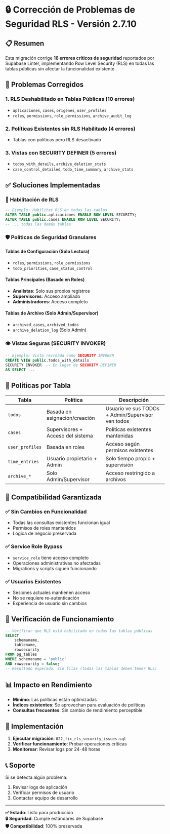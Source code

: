 # 🔒 Corrección de Problemas de Seguridad RLS - Versión 2.7.10

## 📋 Resumen

Esta migración corrige **16 errores críticos de seguridad** reportados por Supabase Linter, implementando Row Level Security (RLS) en todas las tablas públicas sin afectar la funcionalidad existente.

## 🚨 Problemas Corregidos

### 1. **RLS Deshabilitado en Tablas Públicas** (10 errores)
- `aplicaciones`, `cases`, `origenes`, `user_profiles`
- `roles`, `permissions`, `role_permissions`, `archive_audit_log`

### 2. **Políticas Existentes sin RLS Habilitado** (4 errores)
- Tablas con políticas pero RLS desactivado

### 3. **Vistas con SECURITY DEFINER** (5 errores)
- `todos_with_details`, `archive_deletion_stats`
- `case_control_detailed`, `todo_time_summary`, `archive_stats`

## ✅ Soluciones Implementadas

### 🔧 **Habilitación de RLS**
```sql
-- Ejemplo: Habilitar RLS en todas las tablas
ALTER TABLE public.aplicaciones ENABLE ROW LEVEL SECURITY;
ALTER TABLE public.cases ENABLE ROW LEVEL SECURITY;
-- ... todas las demás tablas
```

### 🛡️ **Políticas de Seguridad Granulares**

#### **Tablas de Configuración** (Solo Lectura)
- `roles`, `permissions`, `role_permissions`
- `todo_priorities`, `case_status_control`

#### **Tablas Principales** (Basado en Roles)
- **Analistas**: Solo sus propios registros
- **Supervisores**: Acceso ampliado
- **Administradores**: Acceso completo

#### **Tablas de Archivo** (Solo Admin/Supervisor)
- `archived_cases`, `archived_todos`
- `archive_deletion_log` (Solo Admin)

### 👁️ **Vistas Seguras** (SECURITY INVOKER)
```sql
-- Ejemplo: Vista recreada como SECURITY INVOKER
CREATE VIEW public.todos_with_details
SECURITY INVOKER  -- En lugar de SECURITY DEFINER
AS SELECT ...
```

## 🔐 **Políticas por Tabla**

| Tabla | Política | Descripción |
|-------|----------|-------------|
| `todos` | Basada en asignación/creación | Usuario ve sus TODOs + Admin/Supervisor ven todos |
| `cases` | Supervisores + Acceso del sistema | Políticas existentes mantenidas |
| `user_profiles` | Basada en roles | Acceso según permisos existentes |
| `time_entries` | Usuario propietario + Admin | Solo tiempo propio + supervisión |
| `archive_*` | Solo Admin/Supervisor | Acceso restringido a archivos |

## 🔄 **Compatibilidad Garantizada**

### ✅ **Sin Cambios en Funcionalidad**
- Todas las consultas existentes funcionan igual
- Permisos de roles mantenidos
- Lógica de negocio preservada

### ✅ **Service Role Bypass**
- `service_role` tiene acceso completo
- Operaciones administrativas no afectadas
- Migrations y scripts siguen funcionando

### ✅ **Usuarios Existentes**
- Sesiones actuales mantienen acceso
- No se requiere re-autenticación
- Experiencia de usuario sin cambios

## 🧪 **Verificación de Funcionamiento**

```sql
-- Verificar que RLS está habilitado en todas las tablas públicas
SELECT 
    schemaname,
    tablename,
    rowsecurity
FROM pg_tables 
WHERE schemaname = 'public' 
AND rowsecurity = false;
-- Resultado esperado: Sin filas (todas las tablas deben tener RLS)
```

## 📊 **Impacto en Rendimiento**

- **Mínimo**: Las políticas están optimizadas
- **Índices existentes**: Se aprovechan para evaluación de políticas
- **Consultas frecuentes**: Sin cambio de rendimiento perceptible

## 🔧 **Implementación**

1. **Ejecutar migración**: `022_fix_rls_security_issues.sql`
2. **Verificar funcionamiento**: Probar operaciones críticas
3. **Monitorear**: Revisar logs por 24-48 horas

## 📞 **Soporte**

Si se detecta algún problema:
1. Revisar logs de aplicación
2. Verificar permisos de usuario
3. Contactar equipo de desarrollo

---

**✅ Estado**: Listo para producción  
**🔒 Seguridad**: Cumple estándares de Supabase  
**🛡️ Compatibilidad**: 100% preservada
